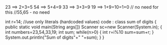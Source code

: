23 ==> 2+3=5
54 ==> 5+4=9
33 ==> 3+3=9
19 ==> 1+9=10=1+0 // no need for this
//55,65 - no need

int r=14; //use only literals  (hardcoded values)
code :
class  sum of digits 
{
public static void main(String args[])
Scanner sc=new Scanner(System.in);
{
int numbers=23,54,33,19;
int sum;
 while(n>0)
{
 int r=i%10
sum=sum+r;
}
System.out.println("Sum of digits"+"  "+sum);
}
}

